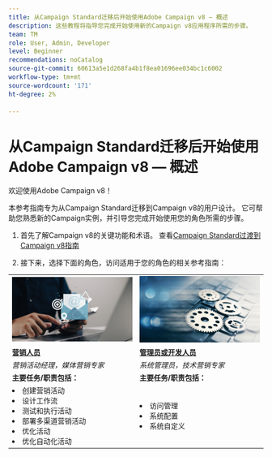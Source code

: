 ```yaml
---
title: 从Campaign Standard迁移后开始使用Adobe Campaign v8 — 概述
description: 这些教程将指导您完成开始使用新的Campaign v8应用程序所需的步骤。
team: TM
role: User, Admin, Developer
level: Beginner
recommendations: noCatalog
source-git-commit: 60613a5e1d268fa4b1f8ea01696ee034bc1c6002
workflow-type: tm+mt
source-wordcount: '171'
ht-degree: 2%

---
```



# 从Campaign Standard迁移后开始使用Adobe Campaign v8 — 概述

欢迎使用Adobe Campaign v8！

本参考指南专为从Campaign Standard迁移到Campaign v8的用户设计。 它可帮助您熟悉新的Campaign实例，并引导您完成开始使用您的角色所需的步骤。

1. 首先了解Campaign v8的关键功能和术语。 查看[Campaign Standard过渡到Campaign v8指南](https://experienceleague.adobe.com/en/docs/campaign-web/v8/start/acs-migration)

2. 接下来，选择下面的角色，访问适用于您的角色的相关参考指南：

<table>
<tr>
  <td>
    <a href="get-started-for-marketers.md">
      <img alt="营销活动管理器"src="./_assets/digital_marketing.jpeg"/>
    </a>
    <div>
  </td>
  <td>
  <a href="get-started-for-administrators-developers.md">
    <img alt="管理员或开发人员" src="./_assets/admin.jpeg"/>
    </a>
    <div>
  </td>
  </tr>
  <tr>
    <td>
    <a href="get-started-for-marketers.md">
    <strong>营销人员</strong>
    </a>
    </td>
    <td>
      <a href="get-started-for-administrators-developers.md">
      <strong>管理员或开发人员</strong>
      </a>
    </td>
  </tr>
    <td>
    <em>营销活动经理，媒体营销专家</em>
    </td>
    <td>
      <em>系统管理员，技术营销专家</em>
    </td>
  <tr>
    <td>
    <b>主要任务/职责包括：</b>
    </td>
      <td>
    <b>主要任务/职责包括：</b>
    </td>
  </tr>
  <tr>
    <td>
      <li>创建营销活动
      <li>设计工作流
      <li>测试和执行活动
      <li>部署多渠道营销活动
      <li>优化活动
      <li>优化自动化活动
    </td>
    <td>
        <li>访问管理
        <li>系统配置
        <li> 系统自定义
    </td>
</tr>
</table>
</div>
